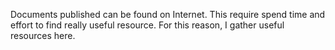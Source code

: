 Documents published can be found on Internet.
This require spend time and effort to find really useful resource.
For this reason, I gather useful resources here.